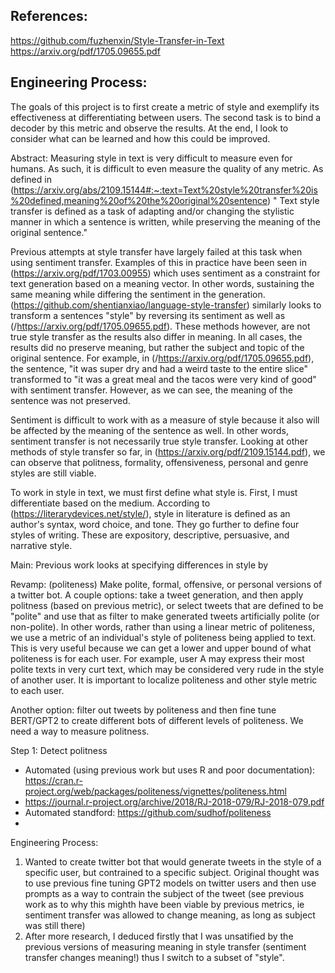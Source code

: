 ## References:
https://github.com/fuzhenxin/Style-Transfer-in-Text
https://arxiv.org/pdf/1705.09655.pdf


## Engineering Process:
The goals of this project is to first create a metric of style and exemplify its effectiveness at differentiating between users. The second task is to bind a decoder by this metric and observe the results. At the end, I look to consider what can be learned and how this could be improved.

Abstract:
Measuring style in text is very difficult to measure even for humans. As such, it is difficult to even measure the quality of any metric. As defined in (https://arxiv.org/abs/2109.15144#:~:text=Text%20style%20transfer%20is%20defined,meaning%20of%20the%20original%20sentence) " Text style transfer is defined as a task of adapting and/or changing the stylistic manner in which a sentence is written, while preserving the meaning of the original sentence."

Previous attempts at style transfer have largely failed at this task when using sentiment transfer.
Examples of this in practice have been seen in (https://arxiv.org/pdf/1703.00955) which uses sentiment as a constraint for text generation based on a meaning vector. In other words, sustaining the same meaning while differing the sentiment in the generation. (https://github.com/shentianxiao/language-style-transfer) similarly looks to transform a sentences "style" by reversing its sentiment as well as (/https://arxiv.org/pdf/1705.09655.pdf). These methods however, are not true style transfer as the results also differ in meaning. In all cases, the results did no preserve meaning, but rather the subject and topic of the original sentence. For example, in (/https://arxiv.org/pdf/1705.09655.pdf), the sentence, "it was super dry and had a weird taste to the entire slice" transformed to "it was a great meal and the tacos were very kind of good" with sentiment transfer. However, as we can see, the meaning of the sentence was not preserved. 

Sentiment is difficult to work with as a measure of style because it also will be affected by the meaning of the sentence as well. In other words, sentiment transfer is not necessarily true style transfer. Looking at other methods of style transfer so far, in (https://arxiv.org/pdf/2109.15144.pdf), we can observe that politness, formality, offensiveness, personal and genre styles are still viable. 


To work in style in text, we must first define what style is. First, I must differentiate based on the medium. According to (https://literarydevices.net/style/), style in literature is defined as an author's syntax, word choice, and tone. They go further to define four styles of writing. These are expository, descriptive, persuasive, and narrative style. 

Main:
Previous work looks at specifying differences in style by 

Revamp: (politeness)
Make polite, formal, offensive, or personal versions of a twitter bot. A couple options: take a tweet generation, and then apply politness (based on previous metric), or select tweets that are defined to be "polite" and use that as filter to make generated tweets artificially polite (or non-polite). In other words, rather than using a linear metric of politeness, we use a metric of an individual's style of politeness being applied to text. This is very useful because we can get a lower and upper bound of what politeness is for each user. For example, user A may express their most polite texts in very curt text, which may be considered very rude in the style of another user. It is important to localize politeness and other style metric to each user.

Another option: filter out tweets by politeness and then fine tune BERT/GPT2 to create different bots of different levels of politeness.
We need a way to measure politness.

Step 1: Detect politness
- Automated (using previous work but uses R and poor documentation): https://cran.r-project.org/web/packages/politeness/vignettes/politeness.html
- https://journal.r-project.org/archive/2018/RJ-2018-079/RJ-2018-079.pdf
- Automated standford: https://github.com/sudhof/politeness
- 



Engineering Process:
1. Wanted to create twitter bot that would generate tweets in the style of a specific user, but contrained to a specific subject. Original thought was to use previous fine tuning GPT2 models on twitter users and then use prompts as a way to contrain the subject of the tweet (see previous work as to why this mighth have been viable by previous metrics, ie sentiment transfer was allowed to change meaning, as long as subject was still there)
2. After more research, I deduced firstly that I was unsatified by the previous versions of measuring meaning in style transfer (sentiment transfer changes meaning!) thus I switch to a subset of "style". 
